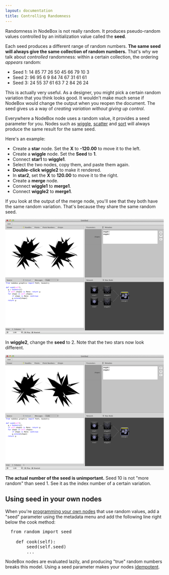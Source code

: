 ```yaml
---
layout: documentation
title: Controlling Randomness
---
```

Randomness in NodeBox is not really random. It produces pseudo-random values controlled by an initialization value called the **seed**.

Each seed produces a different range of random numbers. **The same seed will always give the same collection of random numbers.** That's why we talk about *controlled* randomness: within a certain collection, the ordering *appears* random:

* Seed 1: 14 85 77 26 50 45 66 79 10 3
* Seed 2: 96 95 6 9 84 74 67 31 61 61
* Seed 3: 24 55 37 61 63 7 2 84 26 24

This is actually very useful. As a designer, you might pick a certain random variation that you think looks good. It wouldn't make much sense if NodeBox would change the output when you reopen the document. The seed gives us a way of *creating variation without giving up control*.

Everywhere a NodeBox node uses a random value, it provides a seed parameter for you. Nodes such as [wiggle][], [scatter][] and [sort][] will always produce the same result for the same seed.

Here's an example:

* Create a **star** node. Set the **X** to **-120.00** to move it to the left.
* Create a **wiggle** node. Set the **Seed** to **1**.
* Connect **star1** to **wiggle1**.
* Select the two nodes, copy them, and paste them again. 
* **Double-click wiggle2** to make it rendered.
* In **star2**, set the **X** to **120.00** to move it to the right.
* Create a **merge** node.
* Connect **wiggle1** to **merge1**.
* Connect **wiggle2** to **merge1**.

If you look at the output of the merge node, you'll see that they both have the same random variation. That's because they share the same random seed.

![Same wiggled stars](/media/img/using/randomness-wiggle.png)

In **wiggle2**, change the **seed** to 2. Note that the two stars now look different.

![Same wiggled stars](/media/img/using/randomness-wiggle2.png)

**The actual number of the seed is unimportant.** Seed 10 is not "more random" than seed 1. See it as the index number of a certain variation.

Using seed in your own nodes
----------------------------
When you're [programming your own nodes](../advances/programming-nodes.html) that use random values, add a "seed" parameter using the metadata menu and add the following line right below the cook method:

<pre>
  from random import seed
  
    def cook(self):
        seed(self.seed)
        ...
</pre>

NodeBox nodes are evaluated lazily, and producing "true" random numbers breaks this model. Using a seed parameter makes your nodes [idempotent](http://en.wikipedia.org/wiki/Idempotence).


[wiggle]: /documentation/nodes/wiggle.html
[scatter]: /documentation/nodes/scatter.html
[sort]: /documentation/nodes/sort.html
